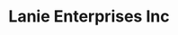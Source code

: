 ---
title: "Lanie Enterprises Inc"
url: /daytona-beach/lanie-enterprises-inc/
shop: Antiquitäten
---